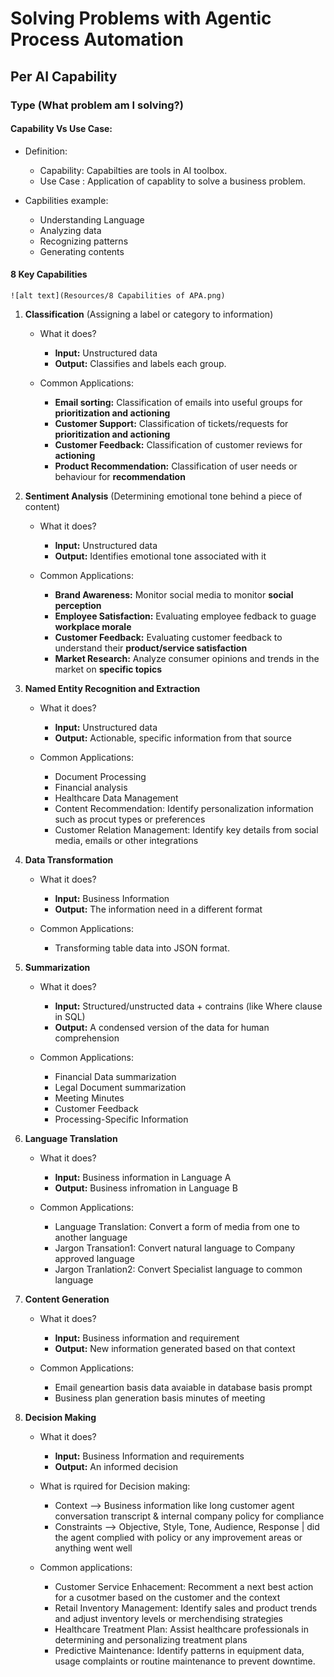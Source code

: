 # Solving Problems with Agentic Process Automation

## Per AI Capability

### **Type** (What problem am I solving?)

#### **Capability Vs Use Case:**

* Definition:
    * Capability: Capabilties are tools in AI toolbox.
    * Use Case  : Application of capablity to solve a business problem.

* Capbilities example:
    * Understanding Language
    * Analyzing data
    * Recognizing patterns
    * Generating contents

#### **8 Key Capabilities**

    ![alt text](Resources/8 Capabilities of APA.png)

1. **Classification** (Assigning a label or category to information)
    * What it does?
        * **Input:** Unstructured data
        * **Output:** Classifies and labels each group.

    * Common Applications:
        * **Email sorting:** Classification of emails into useful groups for **prioritization and actioning** 
        * **Customer Support:** Classification of tickets/requests for **prioritization and actioning**
        * **Customer Feedback:** Classification of customer reviews for **actioning**
        * **Product Recommendation:** Classification of user needs or behaviour for **recommendation**

2. **Sentiment Analysis** (Determining emotional tone behind a piece of content)
    * What it does?
        * **Input:** Unstructured data
        * **Output:** Identifies emotional tone associated with it
    
    * Common Applications:
        * **Brand Awareness:** Monitor social media to monitor **social perception** 
        * **Employee Satisfaction:** Evaluating employee fedback to guage **workplace morale**
        * **Customer Feedback:** Evaluating customer feedback to understand their **product/service satisfaction**
        * **Market Research:** Analyze consumer opinions and trends in the market on **specific topics**

3. **Named Entity Recognition and Extraction**

    * What it does?
        * **Input:** Unstructured data
        * **Output:** Actionable, specific information from that source
    
    * Common Applications:
        * Document Processing
        * Financial analysis
        * Healthcare Data Management
        * Content Recommendation: Identify personalization information such as procut types or preferences
        * Customer Relation Management: Identify key details from social media, emails or other integrations
4. **Data Transformation**

    * What it does?
        * **Input:** Business Information
        * **Output:** The information need in a different format
    
    * Common Applications:
        * Transforming table data into JSON format.
    
5. **Summarization**

    * What it does?
        * **Input:** Structured/unstructed data + contrains (like Where clause in SQL)
        * **Output:** A condensed version of the data for human comprehension

    * Common Applications:
        * Financial Data summarization
        * Legal Document summarization
        * Meeting Minutes
        * Customer Feedback
        * Processing-Specific Information

6. **Language Translation**

    * What it does?
        * **Input:** Business information in Language A
        * **Output:** Business infromation in Language B
    
    * Common Applications:
        * Language Translation: Convert a form of media from one to another language
        * Jargon Transation1: Convert natural language to Company approved language
        * Jargon Tranlation2: Convert Specialist language to common language

7. **Content Generation**

    * What it does?
        * **Input:** Business information and requirement
        * **Output:** New information generated based on that context

    * Common Applications:
        * Email geneartion basis data avaiable in database basis prompt
        * Business plan generation basis minutes of meeting

8. **Decision Making**

    * What it does?
        * **Input:** Business Information and requirements
        * **Output:** An informed decision
    
    * What is rquired for Decision making:
        * Context --> Business information like long customer agent conversation transcript & internal company policy for compliance
        * Constraints --> Objective, Style, Tone, Audience, Response | did the agent complied with policy or any improvement areas or anything went well

    * Common applications:
        * Customer Service Enhacement: Recomment a next best action for a cusotmer based on the customer and the context
        * Retail Inventory Management: Identify sales and product trends and adjust inventory levels or merchendising strategies
        * Healthcare Treatment Plan: Assist healthcare professionals in determining and personalizing treatment plans
        * Predictive Maintenance: Identify patterns in equipment data, usage complaints or routine maintenance to prevent downtime.
    
